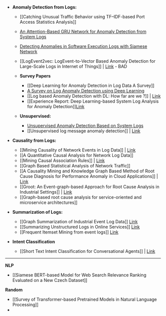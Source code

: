 - **Anomaly Detection from Logs:**
	- [[Catching Unusual Traffic Behavior using TF–IDF-based Port Access Statistics Analysis]]
	- [An Attention-Based GRU Network for Anomaly Detection from System Logs](https://www.jstage.jst.go.jp/article/transinf/E103.D/8/E103.D_2020EDL8016/_pdf/-char/en)
	- [Detecting Anomalies in Software Execution Logs with Siamese Network](https://arxiv.org/abs/2102.01452)
	- [[LogEvent2vec: LogEvent-to-Vector Based Anomaly Detection for Large-Scale Logs in Internet of Things]] | [Link](https://www.mdpi.com/1424-8220/20/9/2451/htm) - BAD

	- **Survey Papers**
		- [[Deep Learning for Anomaly Detection in Log Data A Survey]]
		- [A Survey on Log Anomaly Detection using Deep Learning](https://ieeexplore.ieee.org/stamp/stamp.jsp?tp=&arnumber=9197818&tag=1)
		- [[Log based Anomaly Detection with DL: How far are we ?]] | [Link](https://arxiv.org/pdf/2202.04301.pdf)
		- [[Experience Report: Deep Learning-based System Log Analysis for Anomaly Detection]][Link](https://arxiv.org/pdf/2107.05908.pdf)
	
	- **Unsupervised:**
		- [Unsupervised Anomaly Detection Based on System Logs](http://ksiresearch.org/seke/seke21paper/paper126.pdf)
		- [[Unsupervised log message anomaly detection]] | [Link](https://reader.elsevier.com/reader/sd/pii/S2405959520300643?token=8FA2016C2781EA964A63B12A60135152B58AC480D31681CE7DCF0A995812E6B6E2F3EF29A162D9D0210A0138AA49BD0D&originRegion=us-east-1&originCreation=20220810035547)


- **Causality from Logs:**
	- [[Mining Causality of Network Events in Log Data]] | [Link](https://ieeexplore.ieee.org/document/8122062)
	- [[A Quantitative Causal Analysis for Network Log Data]]
	- [[Mining Causal Association Rules]] | [Link](https://www.researchgate.net/publication/262240022_Mining_Causal_Association_Rules)
	- [[Graph Based Statistical Analysis of Network Traffic]]
	- [[A Causality Mining and Knowledge Graph Based Method of Root Cause Diagnosis for Performance Anomaly in Cloud Applications]] | [Link](https://mdpi-res.com/d_attachment/applsci/applsci-10-02166/article_deploy/applsci-10-02166.pdf)
	- [[Groot: An Event-graph-based Approach for Root Cause Analysis in Industrial Settings]] | [Link](https://arxiv.org/pdf/2108.00344.pdf)
	- [[Graph-based root cause analysis for service-oriented and microservice architectures]]

- **Summarization of Logs:**
	- [[Graph Summarization of Industrial Event Log Data]] [Link](http://arno.uvt.nl/show.cgi?fid=149681)
	- [[Summarizing Unstructured Logs in Online Services]] [Link](https://arxiv.org/pdf/2012.08938.pdf)
	- [[Frequent Itemset Mining from event logs]] [Link](https://reader.elsevier.com/reader/sd/pii/S0950705117304860?token=4CFF390E357DFDF07E0A7F52A02D4FAFDF445AABCC1156993859A628E94DAB5B9E4A4C8BDD839C4C1BAE54E5F5F5DFBD&originRegion=us-east-1&originCreation=20220921020238)

- **Intent Classification**
	- [[Short Text Intent Classification for Conversational Agents]] | [Link](https://drive.google.com/file/d/1-rhAWH8M5-9U-W5MFTx7aYVxs4WQILSr/view?usp=sharing)

---

**NLP**
- [[Siamese BERT-based Model for Web Search Relevance Ranking Evaluated on a New Czech Dataset]]


**Random**
- [[Survey of Transformer-based Pretrained Models in Natural Language Processing]]
- 